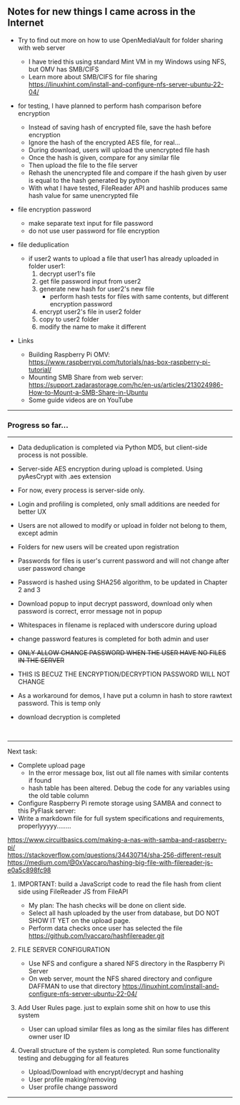 ## Notes for new things I came across in the Internet

- Try to find out more on how to use OpenMediaVault for folder sharing with web server
    - I have tried this using standard Mint VM in my Windows using NFS, but OMV has SMB/CIFS
    - Learn more about SMB/CIFS for file sharing https://linuxhint.com/install-and-configure-nfs-server-ubuntu-22-04/

- for testing, I have planned to perform hash comparison before encryption
    - Instead of saving hash of encrypted file, save the hash before encryption
    - Ignore the hash of the encrypted AES file, for real...
    - During download, users will upload the unencrypted file hash
    - Once the hash is given, compare for any similar file 
    - Then upload the file to the file server
    - Rehash the unencrypted file and compare if the hash given by user is equal to the hash generated by python
    - With what I have tested, FileReader API and hashlib produces same hash value for same unencrypted file

- file encryption password
    - make separate text input for file password
    - do not use user password for file encryption

- file deduplication
    - if user2 wants to upload a file that user1 has already uploaded in folder user1:
        1. decrypt user1's file
        2. get file password input from user2
        3. generate new hash for user2's new file
            - perform hash tests for files with same contents, but different encryption password
        4. encrypt user2's file in user2 folder
        5. copy to user2 folder
        6. modify the name to make it different


- Links
    - Building Raspberry Pi OMV: https://www.raspberrypi.com/tutorials/nas-box-raspberry-pi-tutorial/
    - Mounting SMB Share from web server: https://support.zadarastorage.com/hc/en-us/articles/213024986-How-to-Mount-a-SMB-Share-in-Ubuntu
    - Some guide videos are on YouTube
---

### Progress so far...

---
- Data deduplication is completed via Python MD5, but client-side process is not possible.<br>
- Server-side AES encryption during upload is completed. Using pyAesCrypt with .aes extension
- For now, every process is server-side only.<br>
- Login and profiling is completed, only small additions are needed for better UX<br>
- Users are not allowed to modify or upload in folder not belong to them, except admin<br>
- Folders for new users will be created upon registration<br>
- Passwords for files is user's current password and will not change after user password change<br>
- Password is hashed using SHA256 algorithm, to be updated in Chapter 2 and 3<br>
- Download popup to input decrypt password, download only when password is correct, error message not in popup<br>
- Whitespaces in filename is replaced with underscore during upload

- change password features is completed for both admin and user
- <s>ONLY ALLOW CHANGE PASSWORD WHEN THE USER HAVE NO FILES IN THE SERVER</s>
- THIS IS BECUZ THE ENCRYPTION/DECRYPTION PASSWORD WILL NOT CHANGE<br>
- As a workaround for demos, I have put a column in hash to store rawtext password. This is temp only<br>

- download decryption is completed
<br>

---
Next task:<br>

- Complete upload page<br>
    - In the error message box, list out all file names with similar contents if found<br>
    - hash table has been altered. Debug the code for any variables using the old table column<br>
- Configure Raspberry Pi remote storage using SAMBA and connect to this PyFlask server:
- Write a markdown file for full system specifications and requirements, properlyyyyy........

https://www.circuitbasics.com/making-a-nas-with-samba-and-raspberry-pi/<br>
https://stackoverflow.com/questions/34430714/sha-256-different-result <br>
https://medium.com/@0xVaccaro/hashing-big-file-with-filereader-js-e0a5c898fc98 <br>


1. IMPORTANT: build a JavaScript code to read the file hash from client side using FileReader JS from FileAPI
    - My plan: The hash checks will be done on client side.
    - Select all hash uploaded by the user from database, but DO NOT SHOW IT YET on the upload page.
    - Perform data checks once user has selected the file
https://github.com/lvaccaro/hashfilereader.git

2. FILE SERVER CONFIGURATION
    - Use NFS and configure a shared NFS directory in the Raspberry Pi Server
    - On web server, mount the NFS shared directory and configure DAFFMAN to use that directory
https://linuxhint.com/install-and-configure-nfs-server-ubuntu-22-04/

3. Add User Rules page. just to explain some shit on how to use this system
    - User can upload similar files as long as the similar files has different owner user ID
4. Overall structure of the system is completed. Run some functionality testing and debugging for all features
    - Upload/Download with encrypt/decrypt and hashing
    - User profile making/removing
    - User profile change password
    
---